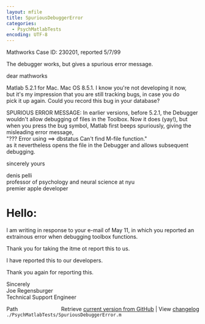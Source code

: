 ```yaml
---
layout: mfile
title: SpuriousDebuggerError
categories:
  - PsychMatlabTests
encoding: UTF-8
---
```


Mathworks Case ID:  230201, reported 5/7/99  

The debugger works, but gives a spurious error message.  

dear mathworks  

Matlab 5.2.1 for Mac. Mac OS 8.5.1. I know you're not developing it now,  
but it's my impression that you are still tracking bugs, in case you do  
pick it up again. Could you record this bug in your database?  

SPURIOUS ERROR MESSAGE: In earlier versions, before 5.2.1, the Debugger  
wouldn't allow debugging of files in the Toolbox. Now it does (yay!), but  
when you press the bug symbol, Matlab first beeps spuriously, giving the  
misleading error message,  
"??? Error using ==\> dbstatus Can't find M-file function."  
as it nevertheless opens the file in the Debugger and allows subsequent  
debugging.  

sincerely yours  

denis pelli  
professor of psychology and neural science at nyu  
premier apple developer  

# Hello:  

I am writing in response to your e-mail of May 11, in which you reported an  
extrainous error when debugging toolbox functions.  

Thank you for taking the itme ot report this to us.  

I have reported this to our developers.  

Thank you again for reporting this.  

Sincerely  
Joe Regensburger  
Technical Support Engineer  


<div class="code_header" style="text-align:right;">
  <span style="float:left;">Path&nbsp;&nbsp;</span> <span class="counter">Retrieve <a href=
  "https://raw.github.com/Psychtoolbox-3/Psychtoolbox-3/beta/./PsychMatlabTests/SpuriousDebuggerError.m">current version from GitHub</a> | View <a href=
  "https://github.com/Psychtoolbox-3/Psychtoolbox-3/commits/beta/./PsychMatlabTests/SpuriousDebuggerError.m">changelog</a></span>
</div>
<div class="code">
  <code>./PsychMatlabTests/SpuriousDebuggerError.m</code>
</div>
